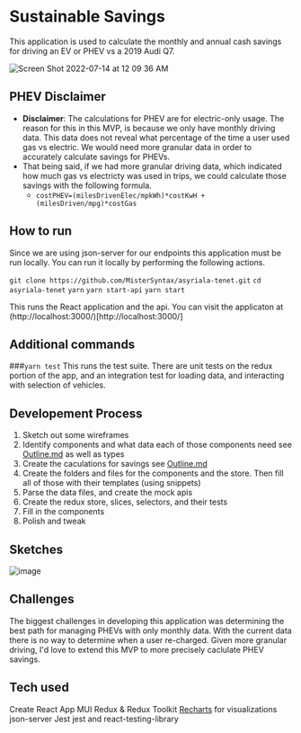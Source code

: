 # Sustainable Savings 
This application is used to calculate the monthly and annual cash savings for driving an EV or PHEV vs a 2019 Audi Q7.

![Screen Shot 2022-07-14 at 12 09 36 AM](https://user-images.githubusercontent.com/22300258/178923059-43814265-69fa-4e63-a68e-1e4658940f66.png)

## PHEV Disclaimer
- **Disclaimer**: The calculations for PHEV are for electric-only usage. The reason for this in this MVP, is because we only have monthly driving data. This data does not reveal what percentage of the time a user used gas vs electric. We would need more granular data in order to accurately calculate savings for PHEVs. 
- That being said, if we had more granular driving data, which indicated how much gas vs electricty was used in trips, we could calculate those savings with the following formula.
  - `costPHEV=(milesDrivenElec/mpkWh)*costKwH + (milesDriven/mpg)*costGas`

## How to run
Since we are using json-server for our endpoints this application must be run locally. You can run it locally by performing the following actions.

`git clone https://github.com/MisterSyntax/asyriala-tenet.git`
`cd asyriala-tenet`
`yarn`
`yarn start-api`
`yarn start` 

This runs the React application and the api. You can visit the applicaton at (http://localhost:3000/)[http://localhost:3000/]

##  Additional commands
###`yarn test` 
This runs the test suite. There are unit tests on the redux portion of the app, and an integration test for loading data, and interacting with selection of vehicles.

## Developement Process
1. Sketch out some wireframes
2. Identify components and what data each of those components need see [Outline.md](./OUTLINE.md) as well as types
3. Create the caculations for savings see [Outline.md](./OUTLINE.md)
4. Create the folders and files for the components and the store. Then fill all of those with their templates (using snippets)
5. Parse the data files, and create the mock apis
6. Create the redux store, slices, selectors, and their tests
7. Fill in the components
8. Polish and tweak 

## Sketches
![image](https://user-images.githubusercontent.com/22300258/178923829-063fb1af-846a-40a7-9a03-ab9f2932ed68.png)

## Challenges 
The biggest challenges in developing this application was determining the best path for managing PHEVs with only monthly data. With the current data there is no way to determine when a user re-charged. Given more granular driving, I'd love to extend this MVP to more precisely caclulate PHEV savings.

## Tech used
Create React App
MUI
Redux & Redux Toolkit
[Recharts](https://github.com/recharts/recharts) for visualizations
json-server
Jest
jest and react-testing-library
